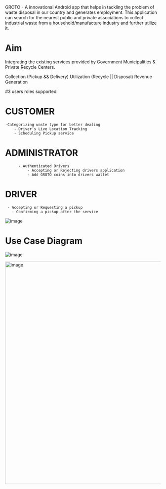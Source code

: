 
GROTO - A innovational Android app that helps in tackling the problem of waste disposal in our country and generates employment. This application can search for the nearest public and private associations to collect industrial waste from a household/manufacture industry and further utilize it. 


# Aim
Integrating the existing services provided by Government Municipalities & Private Recycle Centers.

Collection (Pickup && Delivery)
Utilization (Recycle || Disposal)
Revenue Generation

#3 users roles supported

# CUSTOMER 
    -Categorizing waste type for better dealing
		- Driver’s Live Location Tracking
		- Scheduling Pickup service
# ADMINISTRATOR
          - Authenticated Drivers 
		      - Accepting or Rejecting drivers application
		      - Add GROTO coins into drivers wallet
# DRIVER
     - Accepting or Requesting a pickup
	   - Confirming a pickup after the service

![image](https://user-images.githubusercontent.com/53271193/222927224-460fe90b-9e03-470f-8f8b-f4e3f7c7dcb1.png)
# Use Case Diagram
![image](https://user-images.githubusercontent.com/53271193/222927243-38b545d5-973e-4b6f-ad97-abb1f1c721ad.png)

<img width="720" alt="image" src="https://user-images.githubusercontent.com/53271193/222927292-0003e2ed-b82b-4716-8d49-7d11011b388f.png">





